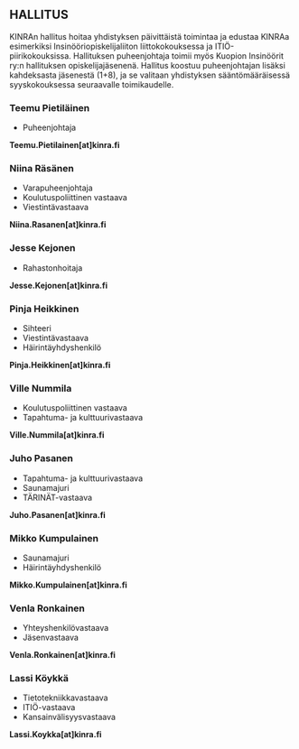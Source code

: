 ## HALLITUS

KINRAn hallitus hoitaa yhdistyksen päivittäistä toimintaa ja edustaa KINRAa esimerkiksi Insinööriopiskelijaliiton liittokokouksessa ja ITIÖ-piirikokouksissa. Hallituksen puheenjohtaja toimii myös Kuopion Insinöörit ry:n hallituksen opiskelijajäsenenä. Hallitus koostuu puheenjohtajan lisäksi kahdeksasta jäsenestä (1+8), ja se valitaan yhdistyksen sääntömääräisessä syyskokouksessa seuraavalle toimikaudelle.

### Teemu Pietiläinen
* Puheenjohtaja

**Teemu.Pietilainen[at]kinra.fi**

### Niina Räsänen
* Varapuheenjohtaja
* Koulutuspoliittinen vastaava
* Viestintävastaava

**Niina.Rasanen[at]kinra.fi**

### Jesse Kejonen
* Rahastonhoitaja

**Jesse.Kejonen[at]kinra.fi**

### Pinja Heikkinen
* Sihteeri
*  Viestintävastaava
* Häirintäyhdyshenkilö

**Pinja.Heikkinen[at]kinra.fi**

### Ville Nummila
* Koulutuspoliittinen vastaava
* Tapahtuma- ja kulttuurivastaava

**Ville.Nummila[at]kinra.fi**

### Juho Pasanen
* Tapahtuma- ja kulttuurivastaava
* Saunamajuri
*  TÄRINÄT-vastaava

**Juho.Pasanen[at]kinra.fi**

### Mikko Kumpulainen
* Saunamajuri
* Häirintäyhdyshenkilö

**Mikko.Kumpulainen[at]kinra.fi**

### Venla Ronkainen
* Yhteyshenkilövastaava
* Jäsenvastaava

**Venla.Ronkainen[at]kinra.fi**

### Lassi Köykkä
* Tietotekniikkavastaava
* ITIÖ-vastaava 
* Kansainvälisyysvastaava

**Lassi.Koykka[at]kinra.fi**
